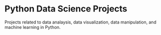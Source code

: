# Python Data Science Projects
Projects related to data analaysis, data visualization, data manipulation, and machine learning in Python.
